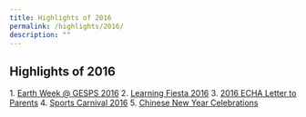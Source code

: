 ```yaml
---
title: Highlights of 2016
permalink: /highlights/2016/
description: ""
---
```

## Highlights of 2016

1. [Earth Week @ GESPS 2016](https://ganengsengpri-moe-edu-sg-admin.cwp.sg/others/featured/highlights/highlights-of-2016/earth-week-at-gesps-2016)
2. [Learning Fiesta 2016](https://ganengsengpri-moe-edu-sg-admin.cwp.sg/others/featured/highlights/highlights-of-2016/learning-fiesta-2016)
3. [2016 ECHA Letter to Parents](https://ganengsengpri-moe-edu-sg-admin.cwp.sg/others/featured/highlights/highlights-of-2016/2016-echa-letter-to-parents)
4. [Sports Carnival 2016](https://ganengsengpri-moe-edu-sg-admin.cwp.sg/others/featured/highlights/highlights-of-2016/sports-carnival-2016)
5. [Chinese New Year Celebrations](https://ganengsengpri-moe-edu-sg-admin.cwp.sg/others/featured/highlights/highlights-of-2016/chinese-new-year-celebrations)